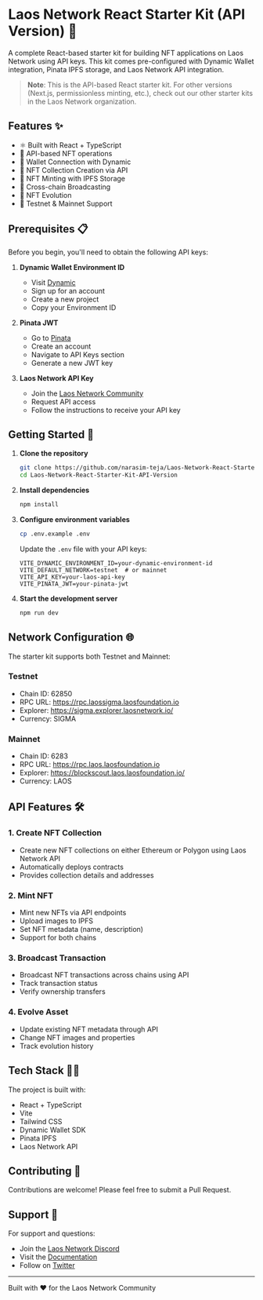 # Laos Network React Starter Kit (API Version) 🚀

A complete React-based starter kit for building NFT applications on Laos Network using API keys. This kit comes pre-configured with Dynamic Wallet integration, Pinata IPFS storage, and Laos Network API integration.

> **Note**: This is the API-based React starter kit. For other versions (Next.js, permissionless minting, etc.), check out our other starter kits in the Laos Network organization.

## Features ✨

- ⚛️ Built with React + TypeScript
- 🔑 API-based NFT operations
- 🔐 Wallet Connection with Dynamic
- 📝 NFT Collection Creation via API
- 🎨 NFT Minting with IPFS Storage
- 🌉 Cross-chain Broadcasting
- 🔄 NFT Evolution
- 🎯 Testnet & Mainnet Support

## Prerequisites 📋

Before you begin, you'll need to obtain the following API keys:

1. **Dynamic Wallet Environment ID**
   - Visit [Dynamic](https://www.dynamic.xyz)
   - Sign up for an account
   - Create a new project
   - Copy your Environment ID

2. **Pinata JWT**
   - Go to [Pinata](https://pinata.cloud)
   - Create an account
   - Navigate to API Keys section
   - Generate a new JWT key

3. **Laos Network API Key**
   - Join the [Laos Network Community](https://laosnetwork.io/community)
   - Request API access
   - Follow the instructions to receive your API key

## Getting Started 🏁

1. **Clone the repository**
   ```bash
   git clone https://github.com/narasim-teja/Laos-Network-React-Starter-Kit-API-Version.git
   cd Laos-Network-React-Starter-Kit-API-Version
   ```

2. **Install dependencies**
   ```bash
   npm install
   ```

3. **Configure environment variables**
   ```bash
   cp .env.example .env
   ```
   Update the `.env` file with your API keys:
   ```env
   VITE_DYNAMIC_ENVIRONMENT_ID=your-dynamic-environment-id
   VITE_DEFAULT_NETWORK=testnet  # or mainnet
   VITE_API_KEY=your-laos-api-key
   VITE_PINATA_JWT=your-pinata-jwt
   ```

4. **Start the development server**
   ```bash
   npm run dev
   ```

## Network Configuration 🌐

The starter kit supports both Testnet and Mainnet:

### Testnet
- Chain ID: 62850
- RPC URL: https://rpc.laossigma.laosfoundation.io
- Explorer: https://sigma.explorer.laosnetwork.io/
- Currency: SIGMA

### Mainnet
- Chain ID: 6283
- RPC URL: https://rpc.laos.laosfoundation.io
- Explorer: https://blockscout.laos.laosfoundation.io/
- Currency: LAOS

## API Features 🛠️

### 1. Create NFT Collection
- Create new NFT collections on either Ethereum or Polygon using Laos Network API
- Automatically deploys contracts
- Provides collection details and addresses

### 2. Mint NFT
- Mint new NFTs via API endpoints
- Upload images to IPFS
- Set NFT metadata (name, description)
- Support for both chains

### 3. Broadcast Transaction
- Broadcast NFT transactions across chains using API
- Track transaction status
- Verify ownership transfers

### 4. Evolve Asset
- Update existing NFT metadata through API
- Change NFT images and properties
- Track evolution history

## Tech Stack 👨‍💻

The project is built with:
- React + TypeScript
- Vite
- Tailwind CSS
- Dynamic Wallet SDK
- Pinata IPFS
- Laos Network API

## Contributing 🤝

Contributions are welcome! Please feel free to submit a Pull Request.

## Support 💬

For support and questions:
- Join the [Laos Network Discord](https://discord.com/invite/HgnVEYfX2V)
- Visit the [Documentation](https://docs.laosnetwork.io)
- Follow on [Twitter](https://twitter.com/LaosNetwork)



---

Built with ❤️ for the Laos Network Community
